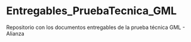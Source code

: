 # Entregables_PruebaTecnica_GML
Repositorio con los documentos entregables de la prueba técnica GML - Alianza
